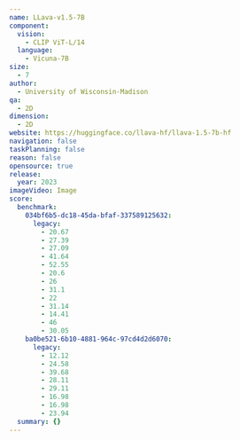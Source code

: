 ```yaml
---
name: LLava-v1.5-7B
component:
  vision:
    - CLIP ViT-L/14
  language:
    - Vicuna-7B
size:
  - 7
author:
  - University of Wisconsin-Madison
qa:
  - 2D
dimension:
  - 2D
website: https://huggingface.co/llava-hf/llava-1.5-7b-hf
navigation: false
taskPlanning: false
reason: false
opensource: true
release:
  year: 2023
imageVideo: Image
score:
  benchmark:
    034bf6b5-dc18-45da-bfaf-337589125632:
      legacy:
        - 20.67
        - 27.39
        - 27.09
        - 41.64
        - 52.55
        - 20.6
        - 26
        - 31.1
        - 22
        - 31.14
        - 14.41
        - 46
        - 30.05
    ba0be521-6b10-4881-964c-97cd4d2d6070:
      legacy:
        - 12.12
        - 24.58
        - 39.68
        - 28.11
        - 29.11
        - 16.98
        - 16.98
        - 23.94
  summary: {}
---
```

